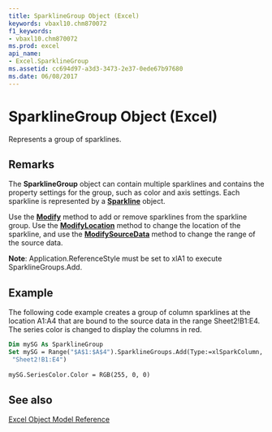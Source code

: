 ```yaml
---
title: SparklineGroup Object (Excel)
keywords: vbaxl10.chm870072
f1_keywords:
- vbaxl10.chm870072
ms.prod: excel
api_name:
- Excel.SparklineGroup
ms.assetid: cc694d97-a3d3-3473-2e37-0ede67b97680
ms.date: 06/08/2017
---
```



# SparklineGroup Object (Excel)

Represents a group of sparklines.

## Remarks

The  **SparklineGroup** object can contain multiple sparklines and contains the property settings for the group, such as color and axis settings. Each sparkline is represented by a **[Sparkline](Excel.Sparkline.md)** object.

Use the **[Modify](Excel.SparklineGroup.Modify.md)** method to add or remove sparklines from the sparkline group. Use the **[ModifyLocation](Excel.SparklineGroup.ModifyLocation.md)** method to change the location of the sparkline, and use the **[ModifySourceData](Excel.SparklineGroup.ModifySourceData.md)** method to change the range of the source data.

**Note**: Application.ReferenceStyle must be set to xlA1 to execute SparklineGroups.Add.

## Example

The following code example creates a group of column sparklines at the location A1:A4 that are bound to the source data in the range Sheet2!B1:E4. The series color is changed to display the columns in red.

```vb
Dim mySG As SparklineGroup 
Set mySG = Range("$A$1:$A$4").SparklineGroups.Add(Type:=xlSparkColumn, SourceData:= _ 
 "Sheet2!B1:E4") 
 
mySG.SeriesColor.Color = RGB(255, 0, 0)
```

## See also

[Excel Object Model Reference](http://msdn.microsoft.com/library/11ea8598-8a20-92d5-f98b-0da04263bf2c%28Office.15%29.aspx)

